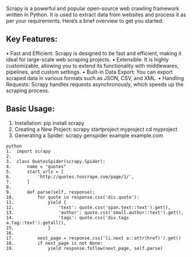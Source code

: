 Scrapy is a powerful and popular open-source web crawling framework written in Python. It is used to extract data from websites and process it as per your requirements. Here’s a brief overview to get you started:

## Key Features:
•	Fast and Efficient: Scrapy is designed to be fast and efficient, making it ideal for large-scale web scraping projects.
•	Extensible: It is highly customizable, allowing you to extend its functionality with middlewares, pipelines, and custom settings.
•	Built-in Data Export: You can export scraped data in various formats such as JSON, CSV, and XML.
•	Handling Requests: Scrapy handles requests asynchronously, which speeds up the scraping process.

## Basic Usage:
1.	Installation:
pip install scrapy
2.	Creating a New Project:
scrapy startproject myproject
cd myproject
3.	Generating a Spider:
scrapy genspider example example.com
 
```
python
1.	import scrapy
2.	
3.	class QuotesSpider(scrapy.Spider):
4.	    name = "quotes"
5.	    start_urls = [
6.	        'http://quotes.toscrape.com/page/1/',
7.	    ]
8.	
9.	    def parse(self, response):
10.	        for quote in response.css('div.quote'):
11.	            yield {
12.	                'text': quote.css('span.text::text').get(),
13.	                'author': quote.css('small.author::text').get(),
14.	                'tags': quote.css('div.tags a.tag::text').getall(),
15.	            }
16.	
17.	        next_page = response.css('li.next a::attr(href)').get()
18.	        if next_page is not None:
19.	            yield response.follow(next_page, self.parse)
```
